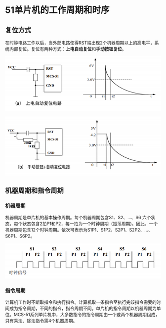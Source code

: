 # 51单片机的工作周期和时序

## 复位方式

在时钟电路工作以后，当外部电路使得RST端出现2个机器周期以上的高电平，系统内部复位。复位有两种方式：**上电自动复位**和**手动按钮复位**。

![image](./src/3_img_rst_1.png)

![image](./src/3_img_rst_2.png)



## 机器周期和指令周期

### 机器周期

机器周期是单片机的基本操作周期。每个机器周期包含S1、S2、…、S6 六个状态，每个状态包含2拍P1和P2，每一拍为一个时钟周期（振荡周期)。因此，一个机器周期包含12个时钟周期。依次可表示为S1P1、S1P2、S2P1、S2P2、…、S6P1、S6P2。

![image](./src/3_img_period.png)

### 指令周期

计算机工作时不断取指令和执行指令。计算机取一条指令至执行完该指令需要的时间成为指令周期，不同的指令，指令周期不同。单片机的指令周期以机器周期为单位。MCS-51系列单片机中，大多数指令的指令周期由一个或两个机器周期组成，只有乘法、除法指令需4个机器周期。